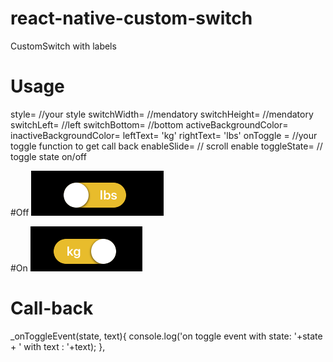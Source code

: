 # react-native-custom-switch

CustomSwitch with labels

# Usage

  style= //your style
  switchWidth= //mendatory
  switchHeight= //mendatory
  switchLeft= //left
  switchBottom= //bottom
  activeBackgroundColor= 
  inactiveBackgroundColor= 
  leftText= 'kg'
  rightText=  'lbs'
  onToggle = //your toggle function to get call back
  enableSlide= // scroll enable
  toggleState= // toggle state on/off
  
#Off
![react-native-custom-switch-on tag](https://github.com/minhazpanara/react-native/blob/master/offState.png)

#On
![react-native-custom-switch-off tag](https://github.com/minhazpanara/react-native/blob/master/onState.png)

# Call-back
_onToggleEvent(state, text){
      console.log('on toggle event with state: '+state + ' with text : '+text);
    },
    
    
